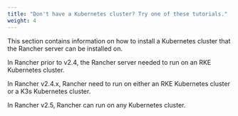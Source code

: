 ```yaml
---
title: "Don't have a Kubernetes cluster? Try one of these tutorials."
weight: 4
---
```


This section contains information on how to install a Kubernetes cluster that the Rancher server can be installed on.

In Rancher prior to v2.4, the Rancher server needed to run on an RKE Kubernetes cluster.

In Rancher v2.4.x, Rancher need to run on either an RKE Kubernetes cluster or a K3s Kubernetes cluster.

In Rancher v2.5, Rancher can run on any Kubernetes cluster.